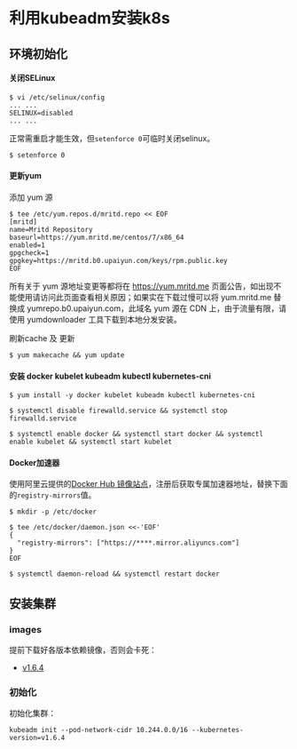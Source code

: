 # 利用kubeadm安装k8s

## 环境初始化

#### 关闭SELinux

```
$ vi /etc/selinux/config 
... ...
SELINUX=disabled
... ...
```

正常需重启才能生效，但`setenforce 0`可临时关闭selinux。

```
$ setenforce 0
```

#### 更新yum

添加 yum 源
```
$ tee /etc/yum.repos.d/mritd.repo << EOF
[mritd]
name=Mritd Repository
baseurl=https://yum.mritd.me/centos/7/x86_64
enabled=1
gpgcheck=1
gpgkey=https://mritd.b0.upaiyun.com/keys/rpm.public.key
EOF
```

所有关于 yum 源地址变更等都将在 https://yum.mritd.me 页面公告，如出现不能使用请访问此页面查看相关原因；如果实在下载过慢可以将 yum.mritd.me 替换成 yumrepo.b0.upaiyun.com，此域名 yum 源在 CDN 上，由于流量有限，请使用 yumdownloader 工具下载到本地分发安装。

刷新cache 及 更新

```
$ yum makecache && yum update
```

#### 安装 docker kubelet kubeadm kubectl kubernetes-cni

```
$ yum install -y docker kubelet kubeadm kubectl kubernetes-cni

$ systemctl disable firewalld.service && systemctl stop firewalld.service

$ systemctl enable docker && systemctl start docker && systemctl enable kubelet && systemctl start kubelet
```

#### Docker加速器

使用阿里云提供的[Docker Hub 镜像站点](https://cr.console.aliyun.com/?spm=5176.1971733.0.2.hX1LU8#/accelerator)，注册后获取专属加速器地址，替换下面的`registry-mirrors`值。

```
$ mkdir -p /etc/docker

$ tee /etc/docker/daemon.json <<-'EOF'
{
  "registry-mirrors": ["https://****.mirror.aliyuncs.com"]
}
EOF

$ systemctl daemon-reload && systemctl restart docker
```

## 安装集群

### images

提前下载好各版本依赖镜像，否则会卡死：

- [v1.6.4](./v1.6.4/README.md)

### 初始化

初始化集群：

```
kubeadm init --pod-network-cidr 10.244.0.0/16 --kubernetes-version=v1.6.4
```
